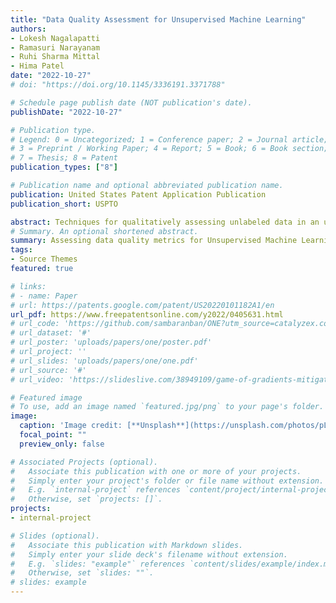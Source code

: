 ```yaml
---
title: "Data Quality Assessment for Unsupervised Machine Learning"
authors:
- Lokesh Nagalapatti
- Ramasuri Narayanam
- Ruhi Sharma Mittal
- Hima Patel
date: "2022-10-27"
# doi: "https://doi.org/10.1145/3336191.3371788"

# Schedule page publish date (NOT publication's date).
publishDate: "2022-10-27"

# Publication type.
# Legend: 0 = Uncategorized; 1 = Conference paper; 2 = Journal article;
# 3 = Preprint / Working Paper; 4 = Report; 5 = Book; 6 = Book section;
# 7 = Thesis; 8 = Patent
publication_types: ["8"]

# Publication name and optional abbreviated publication name.
publication: United States Patent Application Publication
publication_short: USPTO

abstract: Techniques for qualitatively assessing unlabeled data in an unsupervised machine learning environment are disclosed. In one example, a method comprises the following steps. A dataset of unlabeled data points is converted into a graph structure. Nodes of the graph structure represent the unlabeled data points in the dataset and weighted edges between at least a portion of the nodes represent similarity between the unlabeled data points represented by the nodes. A metric is computed for each node of the graph structure. A value generated by the metric for a given node represents a measure of dissimilarity between the corresponding unlabeled data point of the given node and one or more other unlabeled data points of one or more other nodes. A subset of the dataset is generated by removing one or more unlabeled data points from the dataset based on one or more values of the computed metric.
# Summary. An optional shortened abstract.
summary: Assessing data quality metrics for Unsupervised Machine Learning.
tags:
- Source Themes
featured: true

# links:
# - name: Paper
# url: https://patents.google.com/patent/US20220101182A1/en 
url_pdf: https://www.freepatentsonline.com/y2022/0405631.html
# url_code: 'https://github.com/sambaranban/ONE?utm_source=catalyzex.com'
# url_dataset: '#'
# url_poster: 'uploads/papers/one/poster.pdf'
# url_project: ''
# url_slides: 'uploads/papers/one/one.pdf'
# url_source: '#'
# url_video: 'https://slideslive.com/38949109/game-of-gradients-mitigating-irrelevant-clients-in-federated-learning'

# Featured image
# To use, add an image named `featured.jpg/png` to your page's folder. 
image:
  caption: 'Image credit: [**Unsplash**](https://unsplash.com/photos/pLCdAaMFLTE)'
  focal_point: ""
  preview_only: false

# Associated Projects (optional).
#   Associate this publication with one or more of your projects.
#   Simply enter your project's folder or file name without extension.
#   E.g. `internal-project` references `content/project/internal-project/index.md`.
#   Otherwise, set `projects: []`.
projects:
- internal-project

# Slides (optional).
#   Associate this publication with Markdown slides.
#   Simply enter your slide deck's filename without extension.
#   E.g. `slides: "example"` references `content/slides/example/index.md`.
#   Otherwise, set `slides: ""`.
# slides: example
---
```

<!-- 
{{% callout note %}}
Click the *Cite* button above to demo the feature to enable visitors to import publication metadata into their reference management software.
{{% /callout %}}

{{% callout note %}}
Create your slides in Markdown - click the *Slides* button to check out the example.
{{% /callout %}}

Supplementary notes can be added here, including [code, math, and images](https://wowchemy.com/docs/writing-markdown-latex/). -->
